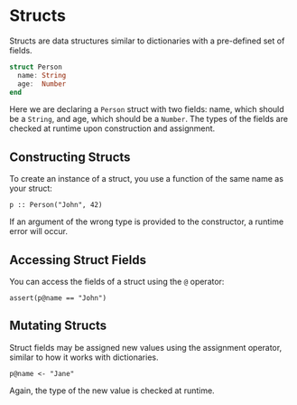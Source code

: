 # Structs

Structs are data structures similar to dictionaries with a pre-defined set of
fields.

```julia
struct Person
  name: String
  age:  Number
end
```

Here we are declaring a `Person` struct with two fields: name, which should be
a `String`, and age, which should be a `Number`. The types of the fields are
checked at runtime upon construction and assignment.

## Constructing Structs

To create an instance of a struct, you use a function of the same name as your
struct:

```
p :: Person("John", 42)
```

If an argument of the wrong type is provided to the constructor, a runtime
error will occur.

## Accessing Struct Fields

You can access the fields of a struct using the `@` operator:

```
assert(p@name == "John")
```

## Mutating Structs

Struct fields may be assigned new values using the assignment operator, similar
to how it works with dictionaries.

```
p@name <- "Jane"
```

Again, the type of the new value is checked at runtime.
